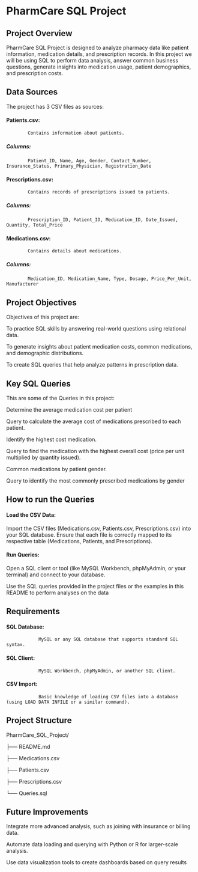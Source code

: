 # PharmCare SQL Project
## Project Overview
PharmCare SQL Project is designed to analyze pharmacy data like patient information, medication details, and prescription records. In this project we will be using SQL to perform data analysis, answer common business questions, generate insights into medication usage, patient demographics, and prescription costs.
## Data Sources
The project has 3 CSV files as sources:

#### Patients.csv:
            Contains information about patients.
##### Columns:
            Patient_ID, Name, Age, Gender, Contact_Number, Insurance_Status, Primary_Physician, Registration_Date

#### Prescriptions.csv:
            Contains records of prescriptions issued to patients.
##### Columns:
            Prescription_ID, Patient_ID, Medication_ID, Date_Issued, Quantity, Total_Price

#### Medications.csv:
            Contains details about medications.
##### Columns:
            Medication_ID, Medication_Name, Type, Dosage, Price_Per_Unit, Manufacturer
## Project Objectives
Objectives of this project are:

To practice SQL skills by answering real-world questions using relational data.

To generate insights about patient medication costs, common medications, and demographic distributions.

To create SQL queries that help analyze patterns in prescription data.
## Key SQL Queries
This are some of the Queries in this project:

Determine the average medication cost per patient

Query to calculate the average cost of medications prescribed to each patient.

Identify the highest cost medication.

Query to find the medication with the highest overall cost (price per unit multiplied by quantity issued).

Common medications by patient gender.

Query to identify the most commonly prescribed medications by gender
## How to run the Queries
#### Load the CSV Data:

Import the CSV files (Medications.csv, Patients.csv, Prescriptions.csv) into your SQL database. Ensure that each file is correctly mapped to its respective table (Medications, Patients, and Prescriptions).

#### Run Queries:

Open a SQL client or tool (like MySQL Workbench, phpMyAdmin, or your terminal) and connect to your database.

Use the SQL queries provided in the project files or the examples in this README to perform analyses on the data
## Requirements
#### SQL Database:
                MySQL or any SQL database that supports standard SQL syntax.

#### SQL Client:
                MySQL Workbench, phpMyAdmin, or another SQL client.

#### CSV Import:
                Basic knowledge of loading CSV files into a database (using LOAD DATA INFILE or a similar command).
## Project Structure
PharmCare_SQL_Project/

├── README.md

├── Medications.csv

├── Patients.csv

├── Prescriptions.csv

└── Queries.sql

## Future Improvements
Integrate more advanced analysis, such as joining with insurance or billing data.

Automate data loading and querying with Python or R for larger-scale analysis.

Use data visualization tools to create dashboards based on query results

